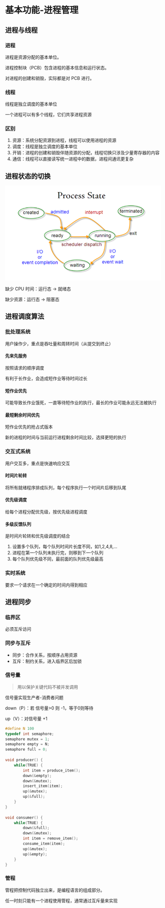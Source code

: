 # 基本功能-进程管理

## 进程与线程

### 进程

进程是资源分配的基本单位。

进程控制块（PCB）包含进程的基本信息和运行状态。

对进程的创建和销毁，实际都是对 PCB 进行。

### 线程

线程是独立调度的基本单位

一个进程可以有多个线程，它们共享进程资源

### 区别

1. 资源：系统分配资源到进程，线程可以使用进程的资源
2. 调度：线程是独立调度的基本单位
3. 开销：进程的创建和销毁伴随资源的分配，线程切换只涉及少量寄存器的内容
4. 通信：线程可以直接读写统一进程中的数据，进程间通讯更复杂

## 进程状态的切换

<img src="../images/image-20201021201212213.png" alt="image-20201021201212213" style="zoom:80%;" />

缺少 CPU 时间：运行态 -> 就绪态

缺少资源：运行态 -> 阻塞态

## 进程调度算法

### 批处理系统

用户操作少，重点是吞吐量和周转时间（从提交到终止）

#### 先来先服务

按照请求的顺序调度

有利于长作业，会造成短作业等待时间过长

#### 短作业优先

可能导致长作业饿死，一直等待短作业的执行，最长的作业可能永远无法被执行

#### 最短剩余时间优先

短作业优先的抢占式版本

新的进程的时间与当前运行进程剩余时间比较，选择更短的执行

### 交互式系统

用户交互多，重点是快速响应交互

#### 时间片轮转

将所有就绪程序排成队列，每个程序执行一个时间片后移到队尾

#### 优先级调度

给每个进程分配优先级，按优先级进程调度

#### 多级反馈队列

是时间片轮转和优先级调度的结合

1. 设置多个队列，每个队列时间片长度不同，如1,2,4,8,...
2. 进程在第一个队列未执行完，则移到下一个队列
3. 每个队列优先级不同，最前面的队列优先级最高

### 实时系统

要求一个请求在一个确定的时间内得到相应

## 进程同步

### 临界区

必须互斥访问

### 同步与互斥

- 同步：合作关系，按顺序占用资源
- 互斥：制约关系，进入临界区后加锁

### 信号量

> 用以保护关键代码不被并发调用

信号量实现生产者-消费者问题

down（P）：若 信号量>0 则 -1，等于0则等待

up（V）：对信号量 +1

```c
#define N 100
typedef int semaphore;
semaphore mutex = 1;
semaphore empty = N;
semaphore full = 0;

void producer() {
    while(TRUE) {
        int item = produce_item();
        down(&empty);
        down(&mutex);
        insert_item(item);
        up(&mutex);
        up(&full);
    }
}

void consumer() {
    while(TRUE) {
        down(&full);
        down(&mutex);
        int item = remove_item();
        consume_item(item);
        up(&mutex);
        up(&empty);
    }
}
```

### 管程

管程把控制代码独立出来，是编程语言的组成部分。

任一时刻只能有一个进程使用管程，通常通过互斥量来实现









